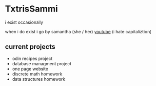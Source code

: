 # TxtrisSammi

i exist occasionally 

when i do exist i go by samantha (she / her)
[youtube](https://youtube.com)
(i hate capitaliztion)

## current projects
 - odin recipes project
 - database managment project
 - one page website
 - discrete math homework
 - data structures homework

<!--
**TxtrisSammi/TxtrisSammi** is a ✨ _special_ ✨ repository because its `README.md` (this file) appears on your GitHub profile.

Here are some ideas to get you started:

- 🔭 I’m currently working on ...
- 🌱 I’m currently learning ...
- 👯 I’m looking to collaborate on ...
- 🤔 I’m looking for help with ...
- 💬 Ask me about ...
- 📫 How to reach me: ...
- 😄 Pronouns: ...
- ⚡ Fun fact: ...
-->
